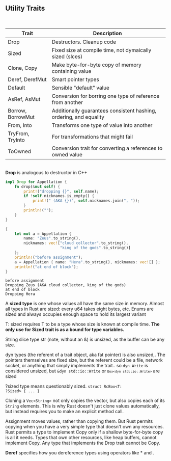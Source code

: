 ## Utility Traits

<br>

| Trait | Description |
| --- | --- |
| Drop | Destructors. Cleanup code |
| Sized | Fixed size at compile time, not dymaically sized (slces) |
| Clone, Copy | Make byte-for-byte copy of memory containing value |
| Deref, DerefMut | Smart pointer types |
| Default | Sensible "default" value |
| AsRef, AsMut | Conversion for borring one type of reference from another
| Borrow, BorrowMut | Additionally guarantees consistent hashing, ordering, and equality
| From, Into | Transforms one type of value into another |
| TryFrom, TryInto | For transformations that might fail
|ToOwned | Conversion trait for converting a references to owned value

<br>**Drop** is analogous to destructor in C++
<br>

```rust
impl Drop for Appellation {
    fn drop(&mut self) {
        print!("dropping {}", self.name);
        if !self.nicknames.is_empty() {
            print!(" (AKA {})", self.nicknames.join(", "));
        }
        println!("");
    }
}

{
    let mut a = Appellation {
        name: "Zeus".to_string(),
        nicknames: vec!["cloud collector".to_string(),
                        "king of the gods".to_string()]
    };
    println!("before assignment");
    a = Appellation { name: "Hera".to_string(), nicknames: vec![] };
    println!("at end of block");
}
```
```
before assignment
Dropping Zeus (AKA cloud collector, king of the gods)
at end of block
Dropping Hera
```

A **sized type** is one whose values all have the same size in memory. Almost all types in Rust are sized: every u64 takes eight bytes, etc. Enums are sized and always occupies enough space to hold its largest variant

T: sized requires T to be a type whose size is known at compile time. **The only use for Sized trait is as a bound for type variables.**

String slice type str (note, without an &) is unsized, as the buffer can be any size. 

dyn types (the referent of a trait object, aka fat pointer) is also unsized,. The pointers themselves are fixed size, but the referent could be a file, network socket, or anything that simply implements the trait.. so <code>dyn Write</code> is considered unsized, but <code>&dyn std::io::Write</code> or <code>`Box<dyn std::io::Write>`</code> are sized

?sized type means questionably sized. <code>struct RcBox<T: ?Sized> { ... }</code>

Cloning a `Vec<String>` not only copies the vector, but also copies each of its `String` elements. This is why Rust doesn't just clone values automatically, but instead requires you to make an explicit method call.

Assignment moves values, rather than copying them. But Rust permits copying when you have a very simple type that doesn't own any resources. Rust permits a type to implement Copy only if a shallow byte-for-byte copy is all it needs. Types that own other resources, like heap buffers, cannot implement Copy. Any type that implements the Drop trait cannot be Copy.

**Deref** specifies how you dereference types using operators like * and .